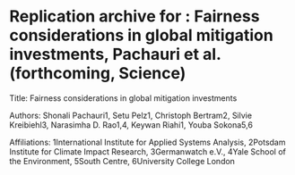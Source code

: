 # Replication archive for : Fairness considerations in global mitigation investments, Pachauri et al. (forthcoming, Science)

Title: Fairness considerations in global mitigation investments

Authors: Shonali Pachauri1, Setu Pelz1, Christoph Bertram2, Silvie Kreibiehl3, Narasimha D. Rao1,4, Keywan Riahi1, Youba Sokona5,6

Affiliations: 1International Institute for Applied Systems Analysis, 2Potsdam Institute for Climate Impact Research, 3Germanwatch e.V., 4Yale School of the Environment, 5South Centre, 6University College London	
